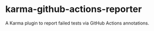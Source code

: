 # karma-github-actions-reporter

A Karma plugin to report failed tests via GitHub Actions annotations.
